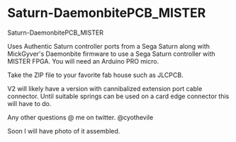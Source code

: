 # Saturn-DaemonbitePCB_MISTER
Saturn-DaemonbitePCB_MISTER


Uses Authentic Saturn controller ports from a Sega Saturn along with MickGyver's Daemonbite firmware to use a Sega Saturn controller with MISTER FPGA. You will need an Arduino PRO micro.  


Take the ZIP file to your favorite fab house such as JLCPCB.  

V2 will likely have a version with cannibalized extension port cable connector.  Until suitable springs can be used on a card edge connector this will have to do.


Any other questions @ me on twitter.  @cyothevile


Soon I will have photo of it assembled.
